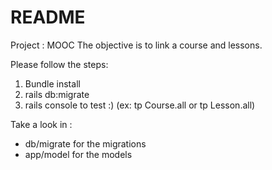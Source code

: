 # README

Project : MOOC 
The objective is to link a course and lessons.

Please follow the steps: 
1. Bundle install 
2. rails db:migrate
3. rails console to test :) (ex: tp Course.all or tp Lesson.all)

Take a look in : 
- db/migrate for the migrations
- app/model for the models 



